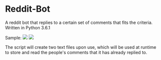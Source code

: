 # Reddit-Bot
A reddit bot that replies to a certain set of comments that fits the criteria. Written in Python 3.6.1

Sample:
![](http://i.imgur.com/NIG3mHj.png)
![](http://i.imgur.com/lYFy2bj.png)

The script will create two text files upon use, which will be used at runtime to store and read the people's comments that it has already replied to.
